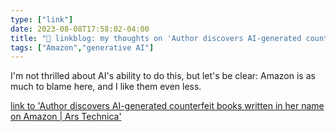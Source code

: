 ```yaml
---
type: ["link"]
date: 2023-08-08T17:58:02-04:00
title: "🔗 linkblog: my thoughts on 'Author discovers AI-generated counterfeit books written in her name on Amazon | Ars Technica'"
tags: ["Amazon","generative AI"]
---
```

I'm not thrilled about AI's ability to do this, but let's be clear: Amazon is as much to blame here, and I like them even less.  
 

[link to 'Author discovers AI-generated counterfeit books written in her name on Amazon | Ars Technica'](https://arstechnica.com/information-technology/2023/08/author-discovers-ai-generated-counterfeit-books-written-in-her-name-on-amazon/)
